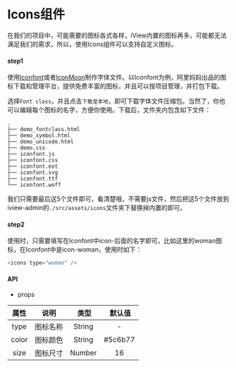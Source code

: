 # Icons组件

在我们的项目中，可能需要的图标各式各样，iView内置的图标再多，可能都无法满足我们的需求，所以，使用Icons组件可以支持自定义图标。

#### step1

使用[Iconfont](http://www.iconfont.cn/)或者[IconMoon](https://icomoon.io/)制作字体文件。以Iconfont为例，阿里妈妈出品的图标下载和管理平台，提供免费丰富的图标，并且可以按项目管理，并打包下载。

选择`Font class`，并且点击`下载至本地`，即可下载字体文件压缩包。当然了，你也可以编辑每个图标的名字，方便你使用。下载后，文件夹内包含如下文件：
```shell
.
├── demo_fontclass.html
├── demo_symbol.html
├── demo_unicode.html
├── demo.css
├── iconfont.js
├── iconfont.css
├── iconfont.eot
├── iconfont.svg
├── iconfont.ttf
└── iconfont.woff
```
我们只需要最后这5个文件即可，看清楚哦，不需要js文件，然后把这5个文件放到iview-admin的`./src/assets/icons`文件夹下替换掉内置的即可。

#### step2

使用时，只需要填写在Iconfont中icon-后面的名字即可，比如这里的woman图标，在Iconfont中是icon-woman，使用时如下：
```javascript
<icons type="woman" />
```

#### API

- props

属性  |  说明  |  类型  |  默认值
:-------: | -------  |  :-------:  |  :-------:
type | 图标名称 | String | -
color | 图标颜色 | String | #5c6b77
size | 图标尺寸 | Number | 16
